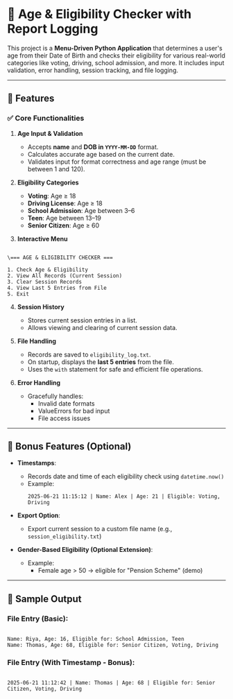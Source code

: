 # 🎯 Age & Eligibility Checker with Report Logging

This project is a **Menu-Driven Python Application** that determines a user's age from their Date of Birth and checks their eligibility for various real-world categories like voting, driving, school admission, and more. It includes input validation, error handling, session tracking, and file logging.

---

## 📌 Features

### ✅ Core Functionalities

1. **Age Input & Validation**
   - Accepts **name** and **DOB in `YYYY-MM-DD`** format.
   - Calculates accurate age based on the current date.
   - Validates input for format correctness and age range (must be between 1 and 120).

2. **Eligibility Categories**
   - **Voting**: Age ≥ 18
   - **Driving License**: Age ≥ 18
   - **School Admission**: Age between 3–6
   - **Teen**: Age between 13–19
   - **Senior Citizen**: Age ≥ 60

3. **Interactive Menu**
```

\=== AGE & ELIGIBILITY CHECKER ===

1. Check Age & Eligibility
2. View All Records (Current Session)
3. Clear Session Records
4. View Last 5 Entries from File
5. Exit

````

4. **Session History**
   - Stores current session entries in a list.
   - Allows viewing and clearing of current session data.

5. **File Handling**
   - Records are saved to `eligibility_log.txt`.
   - On startup, displays the **last 5 entries** from the file.
   - Uses the `with` statement for safe and efficient file operations.

6. **Error Handling**
   - Gracefully handles:
     - Invalid date formats
     - ValueErrors for bad input
     - File access issues

---

## 🌟 Bonus Features (Optional)

- **Timestamps**:
  - Records date and time of each eligibility check using `datetime.now()`  
  - Example:
    ```
    2025-06-21 11:15:12 | Name: Alex | Age: 21 | Eligible: Voting, Driving
    ```

- **Export Option**:
  - Export current session to a custom file name (e.g., `session_eligibility.txt`)

- **Gender-Based Eligibility (Optional Extension)**:
  - Example:
    - Female age > 50 → eligible for "Pension Scheme" (demo)

---

## 🧪 Sample Output

### File Entry (Basic):

````

Name: Riya, Age: 16, Eligible for: School Admission, Teen
Name: Thomas, Age: 68, Eligible for: Senior Citizen, Voting, Driving

````

### File Entry (With Timestamp - Bonus):

````

2025-06-21 11:12:42 | Name: Thomas | Age: 68 | Eligible for: Senior Citizen, Voting, Driving

````


